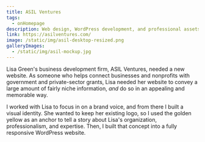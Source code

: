 ```yaml
---
title: ASIL Ventures
tags:
  - onHomepage
description: Web design, WordPress development, and professional assets
link: https://asilventures.com/
image: /static/img/asil-desktop-resized.png
galleryImages:
  - /static/img/asil-mockup.jpg
---
```

Lisa Green's business development firm, ASIL Ventures, needed a new website. As someone who helps connect businesses and nonprofits with government and private-sector grants, Lisa needed her website to convey a large amount of fairly niche information, *and* do so in an appealing and memorable way. 

I worked with Lisa to focus in on a brand voice, and from there I built a visual identity. She wanted to keep her existing logo, so I used the golden yellow as an anchor to tell a story about Lisa's organization, professionalism, and expertise. Then, I built that concept into a fully responsive WordPress website.